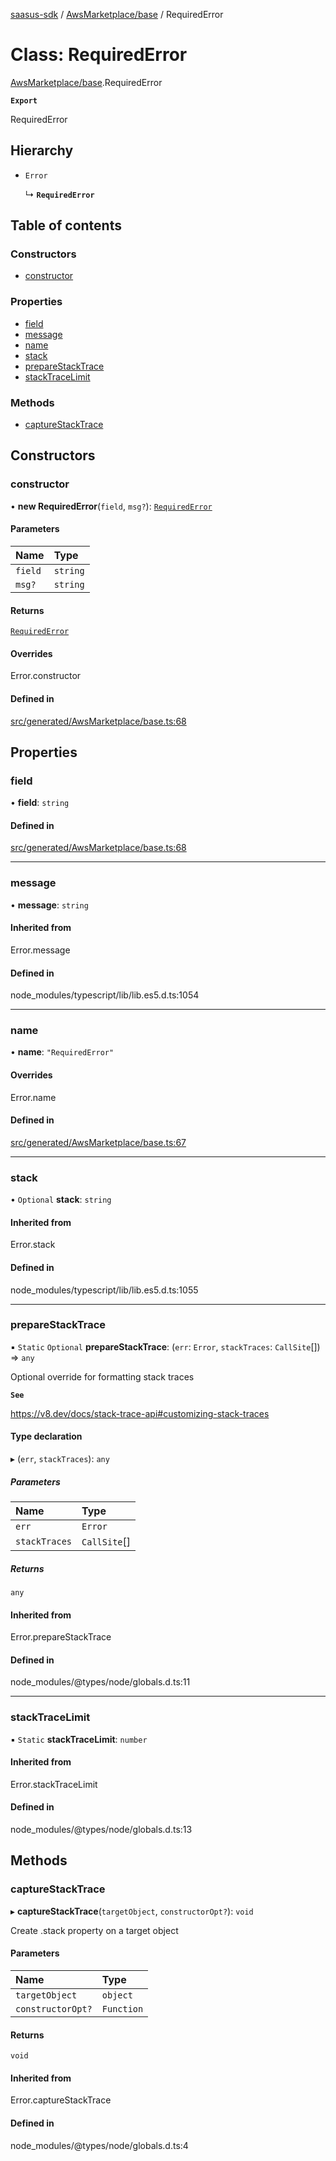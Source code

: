[saasus-sdk](../README.md) / [AwsMarketplace/base](../modules/AwsMarketplace_base.md) / RequiredError

# Class: RequiredError

[AwsMarketplace/base](../modules/AwsMarketplace_base.md).RequiredError

**`Export`**

RequiredError

## Hierarchy

- `Error`

  ↳ **`RequiredError`**

## Table of contents

### Constructors

- [constructor](AwsMarketplace_base.RequiredError.md#constructor)

### Properties

- [field](AwsMarketplace_base.RequiredError.md#field)
- [message](AwsMarketplace_base.RequiredError.md#message)
- [name](AwsMarketplace_base.RequiredError.md#name)
- [stack](AwsMarketplace_base.RequiredError.md#stack)
- [prepareStackTrace](AwsMarketplace_base.RequiredError.md#preparestacktrace)
- [stackTraceLimit](AwsMarketplace_base.RequiredError.md#stacktracelimit)

### Methods

- [captureStackTrace](AwsMarketplace_base.RequiredError.md#capturestacktrace)

## Constructors

### constructor

• **new RequiredError**(`field`, `msg?`): [`RequiredError`](AwsMarketplace_base.RequiredError.md)

#### Parameters

| Name | Type |
| :------ | :------ |
| `field` | `string` |
| `msg?` | `string` |

#### Returns

[`RequiredError`](AwsMarketplace_base.RequiredError.md)

#### Overrides

Error.constructor

#### Defined in

[src/generated/AwsMarketplace/base.ts:68](https://github.com/saasus-platform/saasus-sdk-javascript/blob/997c544/src/generated/AwsMarketplace/base.ts#L68)

## Properties

### field

• **field**: `string`

#### Defined in

[src/generated/AwsMarketplace/base.ts:68](https://github.com/saasus-platform/saasus-sdk-javascript/blob/997c544/src/generated/AwsMarketplace/base.ts#L68)

___

### message

• **message**: `string`

#### Inherited from

Error.message

#### Defined in

node_modules/typescript/lib/lib.es5.d.ts:1054

___

### name

• **name**: ``"RequiredError"``

#### Overrides

Error.name

#### Defined in

[src/generated/AwsMarketplace/base.ts:67](https://github.com/saasus-platform/saasus-sdk-javascript/blob/997c544/src/generated/AwsMarketplace/base.ts#L67)

___

### stack

• `Optional` **stack**: `string`

#### Inherited from

Error.stack

#### Defined in

node_modules/typescript/lib/lib.es5.d.ts:1055

___

### prepareStackTrace

▪ `Static` `Optional` **prepareStackTrace**: (`err`: `Error`, `stackTraces`: `CallSite`[]) => `any`

Optional override for formatting stack traces

**`See`**

https://v8.dev/docs/stack-trace-api#customizing-stack-traces

#### Type declaration

▸ (`err`, `stackTraces`): `any`

##### Parameters

| Name | Type |
| :------ | :------ |
| `err` | `Error` |
| `stackTraces` | `CallSite`[] |

##### Returns

`any`

#### Inherited from

Error.prepareStackTrace

#### Defined in

node_modules/@types/node/globals.d.ts:11

___

### stackTraceLimit

▪ `Static` **stackTraceLimit**: `number`

#### Inherited from

Error.stackTraceLimit

#### Defined in

node_modules/@types/node/globals.d.ts:13

## Methods

### captureStackTrace

▸ **captureStackTrace**(`targetObject`, `constructorOpt?`): `void`

Create .stack property on a target object

#### Parameters

| Name | Type |
| :------ | :------ |
| `targetObject` | `object` |
| `constructorOpt?` | `Function` |

#### Returns

`void`

#### Inherited from

Error.captureStackTrace

#### Defined in

node_modules/@types/node/globals.d.ts:4
